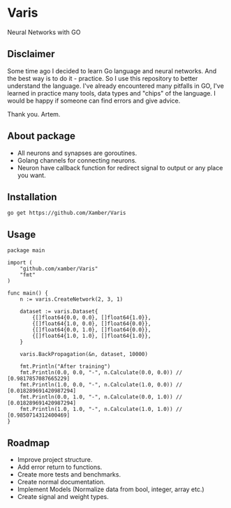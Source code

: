 # Varis
Neural Networks with GO

## Disclaimer
Some time ago I decided to learn Go language and neural networks.
And the best way is to do it - practice. So I use this repository to better understand the language.
I've already encountered many pitfalls in GO, I've learned in practice many tools, data types and "chips" of the language.
I would be happy if someone can find errors and give advice.

Thank you. Artem.

## About package
- All neurons and synapses are goroutines.
- Golang channels for connecting neurons.
- Neuron have callback function for redirect signal to output or any place you want.

## Installation
    go get https://github.com/Xamber/Varis

## Usage

    package main
    
    import (
        "github.com/xamber/Varis"
        "fmt"
    )
    
    func main() {
        n := varis.CreateNetwork(2, 3, 1)
    
        dataset := varis.Dataset{
            {[]float64{0.0, 0.0}, []float64{1.0}},
            {[]float64{1.0, 0.0}, []float64{0.0}},
            {[]float64{0.0, 1.0}, []float64{0.0}},
            {[]float64{1.0, 1.0}, []float64{1.0}},
        }
    
        varis.BackPropagation(&n, dataset, 10000)
    
        fmt.Println("After training")
        fmt.Println(0.0, 0.0, "-", n.Calculate(0.0, 0.0)) // [0.9817857087665229]
        fmt.Println(1.0, 0.0, "-", n.Calculate(1.0, 0.0)) // [0.018289691420987294]
        fmt.Println(0.0, 1.0, "-", n.Calculate(0.0, 1.0)) // [0.018289691420987294]
        fmt.Println(1.0, 1.0, "-", n.Calculate(1.0, 1.0)) // [0.9850714312400469]
    }

## Roadmap
- Improve project structure.
- Add error return to functions.
- Create more tests and benchmarks.
- Create normal documentation.
- Implement Models (Normalize data from bool, integer, array etc.)
- Create signal and weight types.


